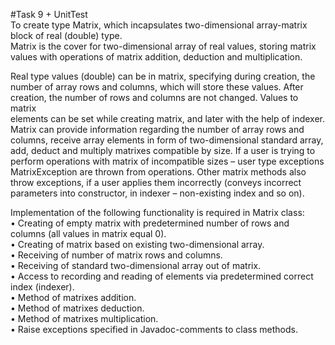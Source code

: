 #Task  9 + UnitTest  
To  create  type  Matrix,  which  incapsulates  two-dimensional  array-matrix  
block of real (double) type.   
Matrix is the cover for two-dimensional array of real values, storing matrix  
values with operations of matrix addition, deduction and multiplication.  
  
Real type values (double) can be in matrix, specifying during creation, the  
number  of  array  rows  and  columns,  which  will  store  these  values.  After  
creation, the number of rows and columns are not changed. Values to matrix  
elements can be set while creating matrix, and later with the help of indexer.    
Matrix  can  provide  information  regarding  the  number  of  array  rows  and  
columns, receive array elements in form of two-dimensional standard array,  
add, deduct and multiply matrixes compatible by size. If a user is trying to  
perform operations with matrix of incompatible sizes – user type exceptions  
MatrixException are thrown from operations. Other matrix methods also  
throw  exceptions,  if  a  user  applies  them  incorrectly  (conveys  incorrect  
parameters into constructor, in indexer – non-existing index and so on).  
  
Implementation of the following functionality is required in Matrix class:  
•  Creating  of  empty  matrix  with  predetermined  number  of  rows  and  
columns (all values in matrix equal 0).   
•  Creating of matrix based on existing two-dimensional array.   
•  Receiving of number of matrix rows and columns.   
•  Receiving of standard two-dimensional array out of matrix.   
•  Access to recording and reading of elements via predetermined correct  
index (indexer).   
•  Method of matrixes addition.   
•  Method of matrixes deduction.   
•  Method of matrixes multiplication.   
•  Raise exceptions specified in Javadoc-comments to class methods.  

